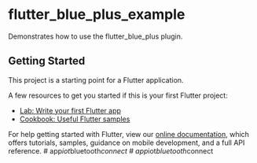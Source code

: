# flutter_blue_plus_example

Demonstrates how to use the flutter_blue_plus plugin.

## Getting Started

This project is a starting point for a Flutter application.

A few resources to get you started if this is your first Flutter project:

- [Lab: Write your first Flutter app](https://flutter.dev/docs/get-started/codelab)
- [Cookbook: Useful Flutter samples](https://flutter.dev/docs/cookbook)

For help getting started with Flutter, view our
[online documentation](https://flutter.dev/docs), which offers tutorials,
samples, guidance on mobile development, and a full API reference.
#   a p p _ i o t _ b l u e t o o t h _ c o n n e c t  
 #   a p p _ i o t _ b l u e t o o t h _ c o n n e c t  
 